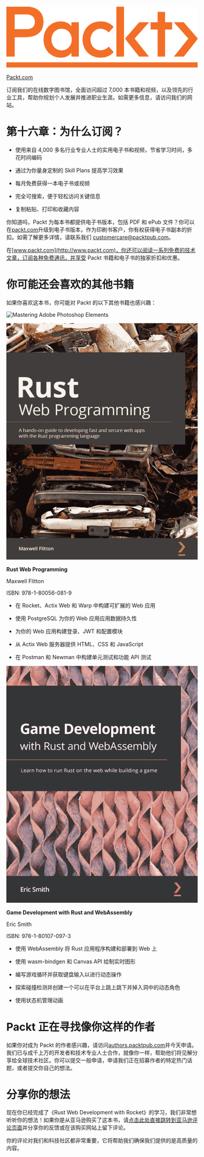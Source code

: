 ![Packt_Logo_Orange](img/Packt_Logo_Orange__f36f261.png)

[Packt.com](http://Packt.com)

订阅我们的在线数字图书馆，全面访问超过 7,000 本书籍和视频，以及领先的行业工具，帮助你规划个人发展并推进职业生涯。如需更多信息，请访问我们的网站。

# 第十六章：为什么订阅？

+   使用来自 4,000 多名行业专业人士的实用电子书和视频，节省学习时间，多花时间编码

+   通过为你量身定制的 Skill Plans 提高学习效果

+   每月免费获得一本电子书或视频

+   完全可搜索，便于轻松访问关键信息

+   复制粘贴、打印和收藏内容

你知道吗，Packt 为每本书都提供电子书版本，包括 PDF 和 ePub 文件？你可以在[packt.com](http://packt.com)升级到电子书版本，作为印刷书客户，你有权获得电子书副本的折扣。如需了解更多详情，请联系我们 customercare@packtpub.com。

在[www.packt.com](http://www.packt.com)，你还可以阅读一系列免费的技术文章，订阅各种免费通讯，并享受 Packt 书籍和电子书的独家折扣和优惠。

# 你可能还会喜欢的其他书籍

如果你喜欢这本书，你可能对 Packt 的以下其他书籍也感兴趣：

![Mastering Adobe Photoshop Elements](img/Mastering_Adobe_Photoshop_Elements.png)

![Rust Web Programming](img/Rust_Web_Programming.jpg)

**Rust Web Programming**

Maxwell Flitton

ISBN: 978-1-80056-081-9

+   在 Rocket、Actix Web 和 Warp 中构建可扩展的 Web 应用

+   使用 PostgreSQL 为你的 Web 应用应用数据持久性

+   为你的 Web 应用构建登录、JWT 和配置模块

+   从 Actix Web 服务器提供 HTML、CSS 和 JavaScript

+   在 Postman 和 Newman 中构建单元测试和功能 API 测试

![Mastering Adobe Captivate 2019 - Fifth Edition](img/Game_Development_with_Rust_and_WebAssembly.png)

**Game Development with Rust and WebAssembly**

Eric Smith

ISBN: 978-1-80107-097-3

+   使用 WebAssembly 将 Rust 应用程序构建和部署到 Web 上

+   使用 wasm-bindgen 和 Canvas API 绘制实时图形

+   编写游戏循环并获取键盘输入以进行动态操作

+   探索碰撞检测并创建一个可以在平台上跳上跳下并掉入洞中的动态角色

+   使用状态机管理动画

# Packt 正在寻找像你这样的作者

如果你对成为 Packt 的作者感兴趣，请访问[authors.packtpub.com](http://authors.packtpub.com)并今天申请。我们已与成千上万的开发者和技术专业人士合作，就像你一样，帮助他们将见解分享给全球技术社区。你可以提交一般申请，申请我们正在招募作者的特定热门话题，或者提交你自己的想法。

# 分享你的想法

现在你已经完成了《Rust Web Development with Rocket》的学习，我们非常想听听你的想法！如果你是从亚马逊购买了这本书，请[点击此处直接跳转到亚马逊评论页面](https://packt.link/r/180056130X)并分享你的反馈或在该购买网站上留下评论。

你的评论对我们和科技社区都非常重要，它将帮助我们确保我们提供的是高质量的内容。

